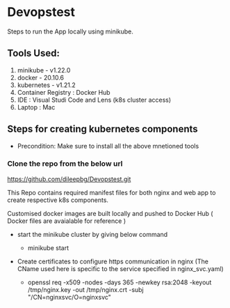 # Devopstest
Steps to run the App locally using minikube.

## Tools Used:
1. minikube - v1.22.0
2. docker - 20.10.6
3. kubernetes - v1.21.2
4. Container Registry : Docker Hub
5. IDE : Visual Studi Code and Lens (k8s cluster access)
6. Laptop : Mac 


## Steps for creating kubernetes components
- Precondition: Make sure to install all the above mnetioned tools

### Clone the repo from the below url
https://github.com/dileepbg/Devopstest.git

 This Repo contains required manifest files for both nginx and web app to create respective k8s components.

 Customised docker images are built locally and pushed to Docker Hub ( Docker files are avaialable for reference )

- start the minikube cluster by giving below command
  - minikube start

- Create certificates to configure https communication in nginx  (The CName used here is specific to the service specified in nginx_svc.yaml)
 
	- openssl req -x509 -nodes -days 365 -newkey rsa:2048 -keyout /tmp/nginx.key -out /tmp/nginx.crt -subj "/CN=nginxsvc/O=nginxsvc"
